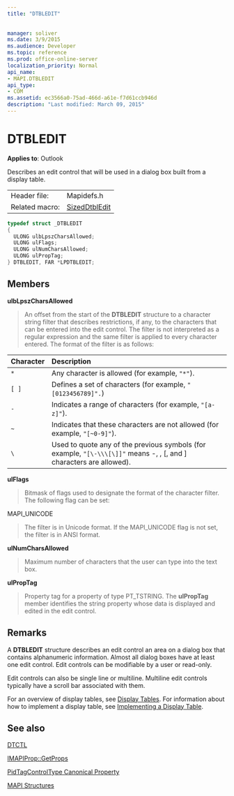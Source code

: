```yaml
---
title: "DTBLEDIT"
 
 
manager: soliver
ms.date: 3/9/2015
ms.audience: Developer
ms.topic: reference
ms.prod: office-online-server
localization_priority: Normal
api_name:
- MAPI.DTBLEDIT
api_type:
- COM
ms.assetid: ec3566a0-75ad-466d-a61e-f7d61ccb946d
description: "Last modified: March 09, 2015"
---
```


# DTBLEDIT

  
  
**Applies to**: Outlook 
  
Describes an edit control that will be used in a dialog box built from a display table.
  
|||
|:-----|:-----|
|Header file:  <br/> |Mapidefs.h  <br/> |
|Related macro:  <br/> |[SizedDtblEdit](sizeddtbledit.md) <br/> |
   
```cpp
typedef struct _DTBLEDIT
{
  ULONG ulbLpszCharsAllowed;
  ULONG ulFlags;
  ULONG ulNumCharsAllowed;
  ULONG ulPropTag;
} DTBLEDIT, FAR *LPDTBLEDIT;

```

## Members

 **ulbLpszCharsAllowed**
  
> An offset from the start of the **DTBLEDIT** structure to a character string filter that describes restrictions, if any, to the characters that can be entered into the edit control. The filter is not interpreted as a regular expression and the same filter is applied to every character entered. The format of the filter is as follows: 
    
|**Character**|**Description**|
|:-----|:-----|
| `*` <br/> |Any character is allowed (for example,  `"*"`).  <br/> |
| `[ ]` <br/> |Defines a set of characters (for example,  `"[0123456789]".`)  <br/> |
| `-` <br/> |Indicates a range of characters (for example,  `"[a-z]"`).  <br/> |
| `~` <br/> |Indicates that these characters are not allowed (for example,  `"[~0-9]"`).  <br/> |
| `\` <br/> |Used to quote any of the previous symbols (for example,  `"[\-\\\[\]]"` means -, \, [, and ] characters are allowed).  <br/> |
   
 **ulFlags**
  
> Bitmask of flags used to designate the format of the character filter. The following flag can be set:
    
MAPI_UNICODE
  
> The filter is in Unicode format. If the MAPI_UNICODE flag is not set, the filter is in ANSI format.
    
 **ulNumCharsAllowed**
  
> Maximum number of characters that the user can type into the text box.
    
 **ulPropTag**
  
> Property tag for a property of type PT_TSTRING. The **ulPropTag** member identifies the string property whose data is displayed and edited in the edit control. 
    
## Remarks

A **DTBLEDIT** structure describes an edit control an area on a dialog box that contains alphanumeric information. Almost all dialog boxes have at least one edit control. Edit controls can be modifiable by a user or read-only. 
  
Edit controls can also be single line or multiline. Multiline edit controls typically have a scroll bar associated with them. 
  
For an overview of display tables, see [Display Tables](display-tables.md). For information about how to implement a display table, see [Implementing a Display Table](display-table-implementation.md).
  
## See also



[DTCTL](dtctl.md)
  
[IMAPIProp::GetProps](imapiprop-getprops.md)
  
[PidTagControlType Canonical Property](pidtagcontroltype-canonical-property.md)


[MAPI Structures](mapi-structures.md)

